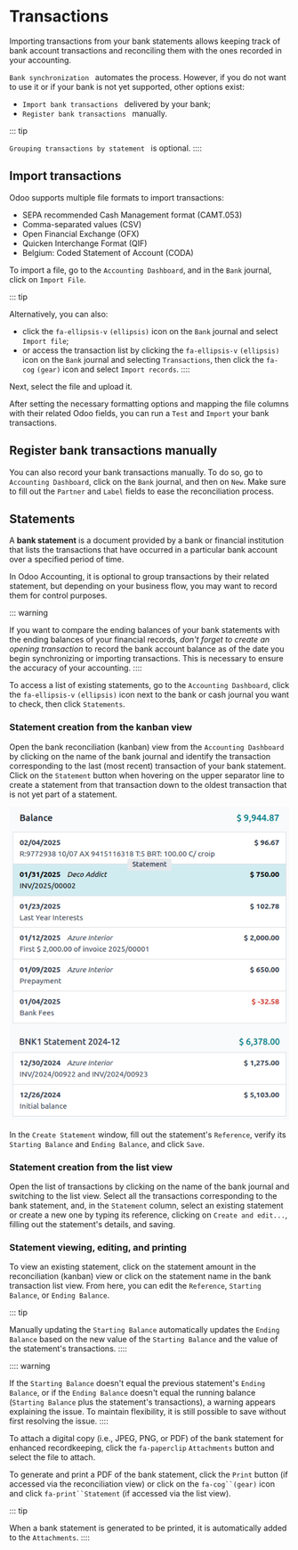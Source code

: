 # Transactions

Importing transactions from your bank statements allows keeping track of
bank account transactions and reconciling them with the ones recorded in
your accounting.

`Bank synchronization ` automates the process. However, if you do not want to use it
or if your bank is not yet supported, other options exist:

- `Import bank transactions ` delivered by your bank;
- `Register bank transactions ` manually.

::: tip

`Grouping transactions by statement ` is optional.
::::

## Import transactions 

Odoo supports multiple file formats to import transactions:

- SEPA recommended Cash Management format (CAMT.053)
- Comma-separated values (CSV)
- Open Financial Exchange (OFX)
- Quicken Interchange Format (QIF)
- Belgium: Coded Statement of Account (CODA)

To import a file, go to the `Accounting Dashboard`, and in the `Bank`
journal, click on `Import File`.

::: tip

Alternatively, you can also:

- click the `fa-ellipsis-v`
  `(ellipsis)` icon on the
  `Bank` journal and select
  `Import file`;
- or access the transaction list by clicking the
  `fa-ellipsis-v`
  `(ellipsis)` icon on the
  `Bank` journal and selecting
  `Transactions`, then click the
  `fa-cog` `(gear)` icon and select `Import records`.
::::

Next, select the file and upload it.

After setting the necessary formatting options and mapping the file
columns with their related Odoo fields, you can run a
`Test` and `Import` your bank transactions.


## Register bank transactions manually 

You can also record your bank transactions manually. To do so, go to
`Accounting
Dashboard`, click on the
`Bank` journal, and then on
`New`. Make sure to fill out the
`Partner` and
`Label` fields to ease the
reconciliation process.

## Statements 

A **bank statement** is a document provided by a bank or financial
institution that lists the transactions that have occurred in a
particular bank account over a specified period of time.

In Odoo Accounting, it is optional to group transactions by their
related statement, but depending on your business flow, you may want to
record them for control purposes.

::: warning

If you want to compare the ending balances of your bank statements with
the ending balances of your financial records, *don\'t forget to create
an opening transaction* to record the bank account balance as of the
date you begin synchronizing or importing transactions. This is
necessary to ensure the accuracy of your accounting.
::::

To access a list of existing statements, go to the
`Accounting Dashboard`, click the
`fa-ellipsis-v`
`(ellipsis)` icon next to the bank or
cash journal you want to check, then click
`Statements`.

### Statement creation from the kanban view 

Open the bank reconciliation (kanban) view from the
`Accounting Dashboard` by clicking on
the name of the bank journal and identify the transaction corresponding
to the last (most recent) transaction of your bank statement. Click on
the `Statement` button when hovering
on the upper separator line to create a statement from that transaction
down to the oldest transaction that is not yet part of a statement.

![A \"Statement\" button is visible when hovering on the line separating two transactions.](transactions/statements-kanban.png)

In the `Create Statement` window,
fill out the statement\'s `Reference`, verify its `Starting Balance` and `Ending Balance`, and click `Save`.

### Statement creation from the list view 

Open the list of transactions by clicking on the name of the bank
journal and switching to the list view. Select all the transactions
corresponding to the bank statement, and, in the
`Statement` column, select an
existing statement or create a new one by typing its reference, clicking
on `Create and edit...`, filling out
the statement\'s details, and saving.

### Statement viewing, editing, and printing 

To view an existing statement, click on the statement amount in the
reconciliation (kanban) view or click on the statement name in the bank
transaction list view. From here, you can edit the
`Reference`,
`Starting Balance`, or
`Ending Balance`.

::: tip

Manually updating the `Starting Balance` automatically updates the `Ending
Balance` based on the new value of
the `Starting Balance` and the value
of the statement\'s transactions.
::::

:::: warning

If the `Starting Balance` doesn\'t
equal the previous statement\'s `Ending
Balance`, or if the
`Ending Balance` doesn\'t equal the
running balance (`Starting Balance`
plus the statement\'s transactions), a warning appears explaining the
issue. To maintain flexibility, it is still possible to save without
first resolving the issue.
::::

To attach a digital copy (i.e., JPEG, PNG, or PDF) of the bank statement
for enhanced recordkeeping, click the `fa-paperclip` `Attachments` button and
select the file to attach.

To generate and print a PDF of the bank statement, click the
`Print` button (if accessed via the
reconciliation view) or click on the `fa-cog``(gear)` icon and click
`fa-print``Statement` (if accessed via the list view).

::: tip

When a bank statement is generated to be printed, it is automatically
added to the `Attachments`.
::::
